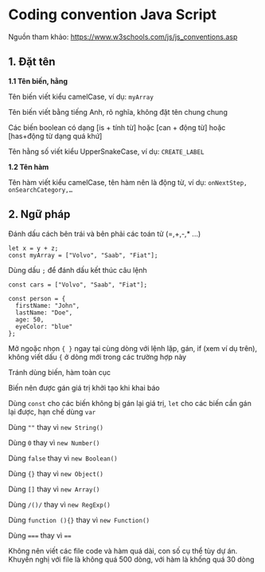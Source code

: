# Coding convention Java Script

Nguồn tham khảo: https://www.w3schools.com/js/js_conventions.asp

## 1. Đặt tên

**1.1 Tên biến, hằng**

Tên biến viết kiểu camelCase, ví dụ: `myArray`

Tên biến viết bằng tiếng Anh, rõ nghĩa, không đặt tên chung chung

Các biến boolean có dạng [is + tính từ] hoặc [can + động từ] hoặc [has+động từ dạng quá khứ]

Tên hằng số viết kiểu UpperSnakeCase, ví dụ: `CREATE_LABEL`

**1.2 Tên hàm**

Tên hàm viết kiểu camelCase, tên hàm nên là động từ, ví dụ: `onNextStep, onSearchCategory,…`

## 2. Ngữ pháp

Đánh dấu cách bên trái và bên phải các toán tử (=,+,-,\* ...)

```
let x = y + z;
const myArray = ["Volvo", "Saab", "Fiat"];
```


Dùng dấu `;` để đánh dấu kết thúc câu lệnh

```
const cars = ["Volvo", "Saab", "Fiat"];

const person = {
  firstName: "John",
  lastName: "Doe",
  age: 50,
  eyeColor: "blue"
};
```

Mở ngoặc nhọn `{ }` ngay tại cùng dòng với lệnh lặp, gán, if (xem ví dụ trên), không viết dấu `{` ở dòng mới trong các trường hợp này

Tránh dùng biến, hàm toàn cục

Biến nên được gán giá trị khởi tạo khi khai báo

Dùng `const` cho các biến không bị gán lại giá trị, `let` cho các biến cần gán lại được, hạn chế dùng `var`

Dùng `""` thay vì `new String()`

Dùng `0` thay vì `new Number()`

Dùng `false` thay vì `new Boolean()`

Dùng `{}` thay vì `new Object()`

Dùng `[]` thay vì `new Array()`

Dùng `/()/` thay vì `new RegExp()`

Dùng `function (){}` thay vì `new Function()`

Dùng `===` thay vì `==`

Không nên viết các file code và hàm quá dài, con số cụ thể tùy dự án. Khuyến nghị với file là không quá 500 dòng, với hàm là khống quá 30 dòng
